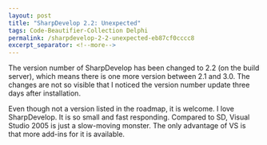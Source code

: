 ```yaml
---
layout: post
title: "SharpDevelop 2.2: Unexpected"
tags: Code-Beautifier-Collection Delphi
permalink: /sharpdevelop-2-2-unexpected-eb87cf0cccc8
excerpt_separator: <!--more-->
---
```


The version number of SharpDevelop has been changed to 2.2 (on the build server), which means there is one more version between 2.1 and 3.0. The changes are not so visible that I noticed the version number update three days after installation.

Even though not a version listed in the roadmap, it is welcome. I love SharpDevelop. It is so small and fast responding. Compared to SD, Visual Studio 2005 is just a slow-moving monster. The only advantage of VS is that more add-ins for it is available.
<!--more-->